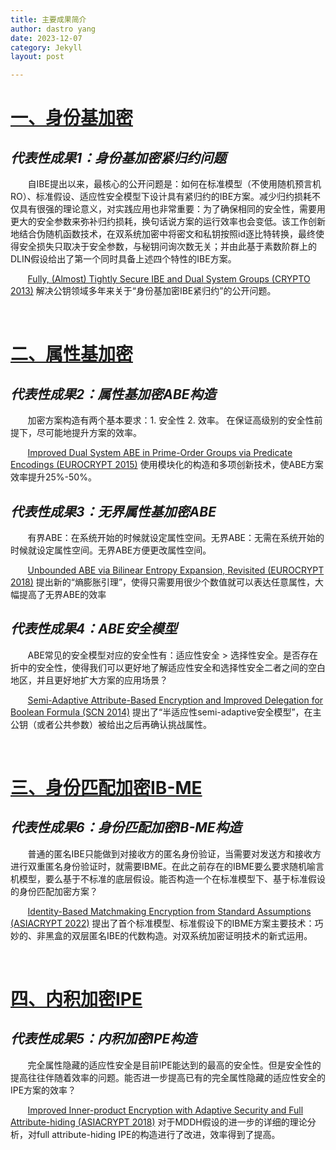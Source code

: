 ```yaml
---
title: 主要成果简介
author: dastro yang
date: 2023-12-07
category: Jekyll
layout: post

---
```


# [一、身份基加密](https://crypto2013.com/jekyll/2023-12-10-ibe.html)

## 	   ***代表性成果1：身份基加密紧归约问题***

​&nbsp;&nbsp;&nbsp;&nbsp;&nbsp;&nbsp;&nbsp;自IBE提出以来，最核心的公开问题是：如何在标准模型（不使用随机预言机RO）、标准假设、适应性安全模型下设计具有紧归约的IBE方案。减少归约损耗不仅具有很强的理论意义，对实践应用也非常重要：为了确保相同的安全性，需要用更大的安全参数来弥补归约损耗，换句话说方案的运行效率也会变低。该工作创新地结合伪随机函数技术，在双系统加密中将密文和私钥按照id逐比特转换，最终使得安全损失只取决于安全参数，与秘钥问询次数无关；并由此基于素数阶群上的DLIN假设给出了第一个同时具备上述四个特性的IBE方案。

​​&nbsp;&nbsp;&nbsp;&nbsp;&nbsp;&nbsp;&nbsp;[Fully, (Almost) Tightly Secure IBE and Dual System Groups (CRYPTO 2013)](https://link.springer.com/chapter/10.1007/978-3-642-40084-1_25) 解决公钥领域多年来关于“身份基加密IBE紧归约”的公开问题。

<br>

# [二、属性基加密](https://crypto2013.com/jekyll/2023-12-11-abe.html)

## 		***代表性成果2：属性基加密ABE构造***

​&nbsp;&nbsp;&nbsp;&nbsp;&nbsp;&nbsp;&nbsp;​加密方案构造有两个基本要求：1. 安全性  2. 效率。 在保证高级别的安全性前提下，尽可能地提升方案的效率。

​&nbsp;&nbsp;&nbsp;&nbsp;&nbsp;&nbsp;&nbsp;​[Improved Dual System ABE in Prime-Order Groups via Predicate Encodings (EUROCRYPT 2015)](https://link.springer.com/chapter/10.1007/978-3-662-46803-6_20) 使用模块化的构造和多项创新技术，使ABE方案效率提升25%-50%。



## ***代表性成果3：无界属性基加密ABE***

​​&nbsp;&nbsp;&nbsp;&nbsp;&nbsp;&nbsp;&nbsp;有界ABE：在系统开始的时候就设定属性空间。无界ABE：无需在系统开始的时候就设定属性空间。无界ABE方便更改属性空间。

​​&nbsp;&nbsp;&nbsp;&nbsp;&nbsp;&nbsp;&nbsp;[Unbounded ABE via Bilinear Entropy Expansion, Revisited (EUROCRYPT 2018)](https://link.springer.com/chapter/10.1007/978-3-319-78381-9_19) 提出新的“熵膨胀引理”，使得只需要用很少个数值就可以表达任意属性，大幅提高了无界ABE的效率



## 	***代表性成果4：ABE安全模型***

​​&nbsp;&nbsp;&nbsp;&nbsp;&nbsp;&nbsp;&nbsp;ABE常见的安全模型对应的安全性有：适应性安全 > 选择性安全。是否存在折中的安全性，使得我们可以更好地了解适应性安全和选择性安全二者之间的空白地区，并且更好地扩大方案的应用场景？

​​&nbsp;&nbsp;&nbsp;&nbsp;&nbsp;&nbsp;&nbsp;[Semi-Adaptive Attribute-Based Encryption and Improved Delegation for Boolean Formula (SCN 2014)](https://link.springer.com/chapter/10.1007/978-3-319-10879-7_16) 提出了“半适应性semi-adaptive安全模型”，在主公钥（或者公共参数）被给出之后再确认挑战属性。

<br>

# [三、身份匹配加密IB-ME](https://crypto2013.com/jekyll/2023-12-12-ibme.html)

## 	***代表性成果6：身份匹配加密IB-ME构造***

​​&nbsp;&nbsp;&nbsp;&nbsp;&nbsp;&nbsp;&nbsp;普通的匿名IBE只能做到对接收方的匿名身份验证，当需要对发送方和接收方进行双重匿名身份验证时，就需要IBME。在此之前存在的IBME要么要求随机喻言机模型，要么基于不标准的底层假设。能否构造一个在标准模型下、基于标准假设的身份匹配加密方案？

​​&nbsp;&nbsp;&nbsp;&nbsp;&nbsp;&nbsp;&nbsp;[Identity-Based Matchmaking Encryption from Standard Assumptions (ASIACRYPT 2022)](https://link.springer.com/chapter/10.1007/978-3-031-22969-5_14) 提出了首个标准模型、标准假设下的IBME方案主要技术：巧妙的、非黑盒的双层匿名IBE的代数构造。对双系统加密证明技术的新式运用。

<br>

# [四、内积加密IPE](https://crypto2013.com/jekyll/2023-12-12-ipe.html)

## 	***代表性成果5：内积加密IPE构造***

​​&nbsp;&nbsp;&nbsp;&nbsp;&nbsp;&nbsp;&nbsp;完全属性隐藏的适应性安全是目前IPE能达到的最高的安全性。但是安全性的提高往往伴随着效率的问题。能否进一步提高已有的完全属性隐藏的适应性安全的IPE方案的效率？

​​&nbsp;&nbsp;&nbsp;&nbsp;&nbsp;&nbsp;&nbsp;[Improved Inner-product Encryption with Adaptive Security and Full Attribute-hiding (ASIACRYPT 2018)](https://link.springer.com/chapter/10.1007/978-3-030-03329-3_23) 对于MDDH假设的进一步的详细的理论分析，对full attribute-hiding IPE的构造进行了改进，效率得到了提高。



